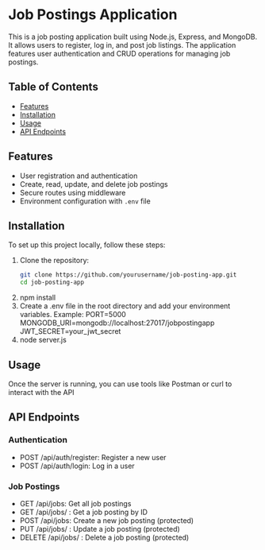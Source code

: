 # Job Postings Application

This is a job posting application built using Node.js, Express, and MongoDB. It allows users to register, log in, and post job listings. The application features user authentication and CRUD operations for managing job postings.

## Table of Contents

- [Features](#features)
- [Installation](#installation)
- [Usage](#usage)
- [API Endpoints](#api-endpoints)

## Features

- User registration and authentication
- Create, read, update, and delete job postings
- Secure routes using middleware
- Environment configuration with `.env` file

## Installation

To set up this project locally, follow these steps:

1. Clone the repository:
   ```bash
   git clone https://github.com/yourusername/job-posting-app.git
   cd job-posting-app


2. npm install
3. Create a .env file in the root directory and add your environment variables. Example:
   PORT=5000
   MONGODB_URI=mongodb://localhost:27017/jobpostingapp
   JWT_SECRET=your_jwt_secret
4. node server.js
## Usage
Once the server is running, you can use tools like Postman or curl to interact with the API

## API Endpoints
 ### Authentication
   * POST /api/auth/register: Register a new user
   * POST /api/auth/login: Log in a user
 ### Job Postings
  * GET /api/jobs: Get all job postings
  * GET /api/jobs/
    : Get a job posting by ID
  * POST /api/jobs: Create a new job posting (protected)
  * PUT /api/jobs/
    : Update a job posting (protected)
  * DELETE /api/jobs/
    : Delete a job posting (protected)


